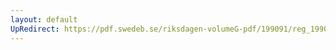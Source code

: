 ```yaml
---
layout: default
UpRedirect: https://pdf.swedeb.se/riksdagen-volumeG-pdf/199091/reg_199091/reg_199091_1156.pdf
---
```

